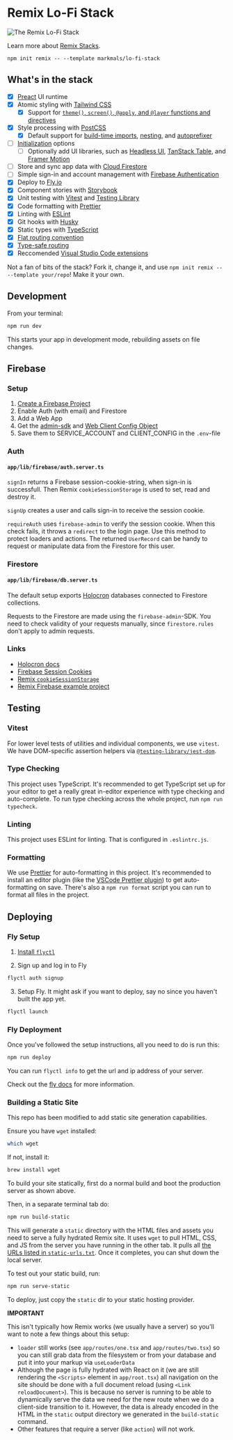 # Remix Lo-Fi Stack

![The Remix Lo-Fi Stack](https://user-images.githubusercontent.com/39869007/204083687-88e86af6-c69b-4465-9212-4b6d8b634872.png)

Learn more about [Remix Stacks](https://remix.run/stacks).

```
npm init remix -- --template markmals/lo-fi-stack
```

## What's in the stack

-   [x] [Preact](https://preactjs.com) UI runtime
-   [x] Atomic styling with [Tailwind CSS](https://tailwindcss.com/)
    -   [x] Support for [`theme()`, `screen()`, `@apply`, and `@layer` functions and directives](https://tailwindcss.com/docs/functions-and-directives)
-   [x] Style processing with [PostCSS](https://postcss.org/)
    -   [x] Default support for [build-time imports](https://github.com/postcss/postcss-import), [nesting](https://tailwindcss.com/docs/using-with-preprocessors#nesting), and [autoprefixer](https://github.com/postcss/autoprefixer)
-   [ ] [Initialization](https://remix.run/docs/en/v1/pages/stacks#customize-initialization) options
    -   [ ] Optionally add UI libraries, such as [Headless UI](https://headlessui.com/), [TanStack Table](https://tanstack.com/table/v8/docs/adapters/react-table), and [Framer Motion](https://www.framer.com/motion/)
-   [ ] Store and sync app data with [Cloud Firestore](https://firebase.google.com/products/firestore)
-   [ ] Simple sign-in and account management with [Firebase Authentication](https://firebase.google.com/products/auth)
-   [x] Deploy to [Fly.io](https://fly.io/)
-   [x] Component stories with [Storybook](https://storybook.js.org)
-   [x] Unit testing with [Vitest](https://vitest.dev) and [Testing Library](https://testing-library.com)
-   [x] Code formatting with [Prettier](https://prettier.io)
-   [x] Linting with [ESLint](https://eslint.org)
-   [x] Git hooks with [Husky](https://typicode.github.io/husky)
-   [x] Static types with [TypeScript](https://typescriptlang.org)
-   [x] [Flat routing convention](https://github.com/kiliman/remix-flat-routes)
-   [x] [Type-safe routing](https://github.com/yesmeck/remix-routes)
-   [x] Reccomended [Visual Studio Code extensions](https://code.visualstudio.com/docs/editor/extension-marketplace#_workspace-recommended-extensions)

Not a fan of bits of the stack? Fork it, change it, and use `npm init remix -- --template your/repo`! Make it your own.

## Development

From your terminal:

```sh
npm run dev
```

This starts your app in development mode, rebuilding assets on file changes.

## Firebase

### Setup

1. [Create a Firebase Project](https://console.firebase.google.com)
2. Enable Auth (with email) and Firestore
3. Add a Web App
4. Get the [admin-sdk](https://firebase.google.com/docs/admin/setup#initialize-sdk) and [Web Client Config Object](https://support.google.com/firebase/answer/7015592#web)
5. Save them to SERVICE_ACCOUNT and CLIENT_CONFIG in the `.env`-file

### Auth

#### `app/lib/firebase/auth.server.ts`

`signIn` returns a Firebase session-cookie-string, when sign-in is successfull. Then Remix `cookieSessionStorage` is used to set, read and destroy it.

`signUp` creates a user and calls sign-in to receive the session cookie.

`requireAuth` uses `firebase-admin` to verify the session cookie. When this check fails, it throws a `redirect` to the login page. Use this method to protect loaders and actions. The returned `UserRecord` can be handy to request or manipulate data from the Firestore for this user.

### Firestore

#### `app/lib/firebase/db.server.ts`

The default setup exports [Holocron](https://github.com/markmals/holocron-db) databases connected to Firestore collections.

Requests to the Firestore are made using the `firebase-admin`-SDK. You need to check validity of your requests manually, since `firestore.rules` don't apply to admin requests.

### Links

-   [Holocron docs](https://github.com/markmals/holocron-db)
-   [Firebase Session Cookies](https://firebase.google.com/docs/auth/admin/manage-cookies)
-   [Remix `cookieSessionStorage`](https://remix.run/docs/en/v1/api/remix#createcookiesessionstorage)
-   [Remix Firebase example project](https://github.com/remix-run/examples/tree/main/firebase)

## Testing

### Vitest

For lower level tests of utilities and individual components, we use `vitest`. We have DOM-specific assertion helpers via [`@testing-library/jest-dom`](https://testing-library.com/jest-dom).

### Type Checking

This project uses TypeScript. It's recommended to get TypeScript set up for your editor to get a really great in-editor experience with type checking and auto-complete. To run type checking across the whole project, run `npm run typecheck`.

### Linting

This project uses ESLint for linting. That is configured in `.eslintrc.js`.

### Formatting

We use [Prettier](https://prettier.io/) for auto-formatting in this project. It's recommended to install an editor plugin (like the [VSCode Prettier plugin](https://marketplace.visualstudio.com/items?itemName=esbenp.prettier-vscode)) to get auto-formatting on save. There's also a `npm run format` script you can run to format all files in the project.

## Deploying

### Fly Setup

1. [Install `flyctl`](https://fly.io/docs/getting-started/installing-flyctl/)

2. Sign up and log in to Fly

```sh
flyctl auth signup
```

3. Setup Fly. It might ask if you want to deploy, say no since you haven't built the app yet.

```sh
flyctl launch
```

### Fly Deployment

Once you've followed the setup instructions, all you need to do is run this:

```sh
npm run deploy
```

You can run `flyctl info` to get the url and ip address of your server.

Check out the [fly docs](https://fly.io/docs/languages-and-frameworks/remix) for more information.

### Building a Static Site

This repo has been modified to add static site generation capabilities.

Ensure you have `wget` installed:

```sh
which wget
```

If not, install it:

```sh
brew install wget
```

To build your site statically, first do a normal build and boot the production server as shown above.

Then, in a separate terminal tab do:

```sh
npm run build-static
```

This will generate a `static` directory with the HTML files and assets you need to serve a fully hydrated Remix site. It uses `wget` to pull HTML, CSS, and JS from the server you have running in the other tab. It pulls all [the URLs listed in `static-urls.txt`](static-urls.txt). Once it completes, you can shut down the local server.

To test out your static build, run:

```sh
npm run serve-static
```

To deploy, just copy the `static` dir to your static hosting provider.

**IMPORTANT**

This isn't typically how Remix works (we usually have a server) so you'll want to note a few things about this setup:

-   `loader` still works (see `app/routes/one.tsx` and `app/routes/two.tsx`) so you can still grab data from the filesystem or from your database and put it into your markup via `useLoaderData`
-   Although the page is fully hydrated with React on it (we are still rendering the `<Scripts>` element in `app/root.tsx`) all navigation on the site should be done with a full document reload (using `<Link reloadDocument>`). This is because no server is running to be able to dynamically serve the data we need for the new route when we do a client-side transition to it. However, the data is already encoded in the HTML in the `static` output directory we generated in the `build-static` command.
-   Other features that require a server (like `action`) will not work.
